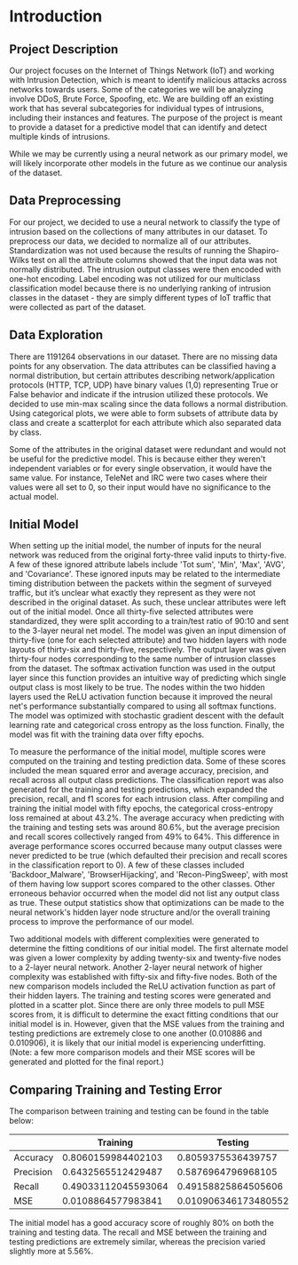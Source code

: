 # Introduction
## Project Description

Our project focuses on the Internet of Things Network (IoT) and working with Intrusion Detection, which is meant to identify malicious attacks across networks towards users. Some of the categories we will be analyzing involve DDoS, Brute Force, Spoofing, etc. We are building off an existing work that has several subcategories for individual types of intrusions, including their instances and features. The purpose of the project is meant to provide a dataset for a predictive model that can identify and detect multiple kinds of intrusions. 

While we may be currently using a neural network as our primary model, we will likely incorporate other models in the future as we continue our analysis of the dataset.

## Data Preprocessing

For our project, we decided to use a neural network to classify the type of intrusion based on the collections of many attributes in our dataset. To preprocess our data, we decided to normalize all of our attributes. Standardization was not used because the results of running the Shapiro-Wilks test on all the attribute columns showed that the input data was not normally distributed. The intrusion output classes were then encoded with one-hot encoding. Label encoding was not utilized for our multiclass classification model because there is no underlying ranking of intrusion classes in the dataset - they are simply different types of IoT traffic that were collected as part of the dataset.

## Data Exploration

There are 1191264 observations in our dataset. There are no missing data points for any observation. The data attributes can be classified having a normal distribution, but certain attributes describing network/application protocols (HTTP, TCP, UDP) have binary values (1,0) representing True or False behavior and indicate if the intrusion utilized these protocols. We decided to use min-max scaling since the data follows a normal distribution. Using categorical plots, we were able to form subsets of attribute data by class and create a scatterplot for each attribute which also separated data by class.

Some of the attributes in the original dataset were redundant and would not be useful for the predictive model. This is because either they weren't independent variables or for every single observation, it would have the same value. For instance, TeleNet and IRC were two cases where their values were all set to 0, so their input would have no significance to the actual model.

## Initial Model

When setting up the initial model, the number of inputs for the neural network was reduced from the original forty-three valid inputs to thirty-five. A few of these ignored attribute labels include 'Tot sum', 'Min', 'Max', 'AVG', and 'Covariance'. These ignored inputs may be related to the intermediate timing distribution between the packets within the segment of surveyed traffic, but it’s unclear what exactly they represent as they were not described in the original dataset. As such, these unclear attributes were left out of the initial model. Once all thirty-five selected attributes were standardized, they were split according to a train/test ratio of 90:10 and sent to the 3-layer neural net model. The model was given an input dimension of thirty-five (one for each selected attribute) and two hidden layers with node layouts of thirty-six and thirty-five, respectively. The output layer was given thirty-four nodes corresponding to the same number of intrusion classes from the dataset. The softmax activation function was used in the output layer since this function provides an intuitive way of predicting which single output class is most likely to be true. The nodes within the two hidden layers used the ReLU activation function because it improved the neural net's performance substantially compared to using all softmax functions. The model was optimized with stochastic gradient descent with the default learning rate and categorical cross entropy as the loss function. Finally, the model was fit with the training data over fifty epochs. 

To measure the performance of the initial model, multiple scores were computed on the training and testing prediction data. Some of these scores included the mean squared error and average accuracy, precision, and recall across all output class predictions. The classification report was also generated for the training and testing predictions, which expanded the precision, recall, and f1 scores for each intrusion class. After compiling and training the initial model with fifty epochs, the categorical cross-entropy loss remained at about 43.2%. The average accuracy when predicting with the training and testing sets was around 80.6%, but the average precision and recall scores collectively ranged from 49% to 64%. This difference in average performance scores occurred because many output classes were never predicted to be true (which defaulted their precision and recall scores in the classification report to 0). A few of these classes included 'Backdoor_Malware', 'BrowserHijacking', and 'Recon-PingSweep', with most of them having low support scores compared to the other classes. Other erroneous behavior occurred when the model did not list any output class as true. These output statistics show that optimizations can be made to the neural network's hidden layer node structure and/or the overall training process to improve the performance of our model.

Two additional models with different complexities were generated to determine the fitting conditions of our initial model. The first alternate model was given a lower complexity by adding twenty-six and twenty-five nodes to a 2-layer neural network. Another 2-layer neural network of higher complexity was established with fifty-six and fifty-five nodes. Both of the new comparison models included the ReLU activation function as part of their hidden layers. The training and testing scores were generated and plotted in a scatter plot. Since there are only three models to pull MSE scores from, it is difficult to determine the exact fitting conditions that our initial model is in. However, given that the MSE values from the training and testing predictions are extremely close to one another (0.010886 and 0.010906), it is likely that our initial model is experiencing underfitting. (Note: a few more comparison models and their MSE scores will be generated and plotted for the final report.)

## Comparing Training and Testing Error
The comparison between training and testing can be found in the table below:

|           | Training            | Testing              | Training - Testing    |
|-----------|---------------------|----------------------|-----------------------|
| Accuracy  | 0.8060159984402103  | 0.8059375536439757   | 0.0000784447962346    |
| Precision | 0.6432565512429487  | 0.5876964796968105   | 0.0555600715461       |
| Recall    | 0.49033112045593064 | 0.49158825864505606  | −0.00125713818913     |
| MSE       | 0.0108864577983841  | 0.010906346173480552 | −0.0000198883750965   |

The initial model has a good accuracy score of roughly 80% on both the training and testing data. The recall and MSE between the training and testing predictions are extremely similar, whereas the precision varied slightly more at 5.56%. 

